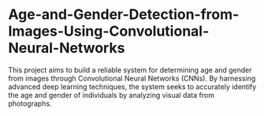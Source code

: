 # Age-and-Gender-Detection-from-Images-Using-Convolutional-Neural-Networks
This project aims to build a reliable system for determining age and gender from images through Convolutional Neural Networks (CNNs). By harnessing advanced deep learning techniques, the system seeks to accurately identify the age and gender of individuals by analyzing visual data from photographs.
